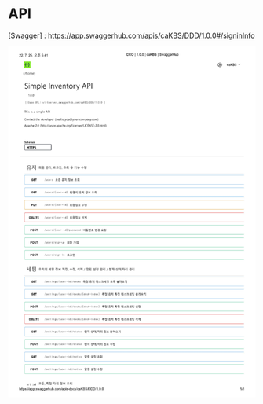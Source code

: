 # API

[Swagger] : https://app.swaggerhub.com/apis/caKBS/DDD/1.0.0#/signinInfo

![DDD_API.jpg](API_assets/DDD_API.jpg)
